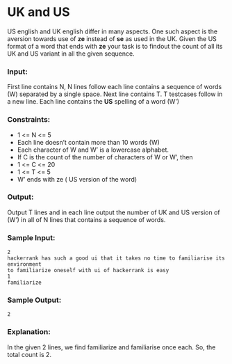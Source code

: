 UK and US
=========

US english and UK english differ in many aspects. One such aspect is the aversion towards use of **ze** instead of **se** as used in the UK. Given the US format of a word that ends with **ze** your task is to findout the count of all its UK and US variant in all the given sequence.

### Input:

First line contains N, N lines follow each line contains a sequence of words (W) separated by a single space. Next line contains T. T testcases follow in a new line. Each line contains the **US** spelling of a word (W’)

### Constraints:

* 1 <= N <= 5
* Each line doesn’t contain more than 10 words (W)
* Each character of W and W’ is a lowercase alphabet.
* If C is the count of the number of characters of W or W’, then
* 1 <= C <= 20
* 1 <= T <= 5
* W’ ends with ze ( US version of the word)

### Output:

Output T lines and in each line output the number of UK and US version of (W’) in all of N lines that contains a sequence of words.

### Sample Input:

    2
    hackerrank has such a good ui that it takes no time to familiarise its environment
    to familiarize oneself with ui of hackerrank is easy
    1
    familiarize

### Sample Output:

    2

### Explanation:

In the given 2 lines, we find familiarize and familiarise once each. So, the total count is 2.
